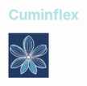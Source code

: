 <h1 style="color:powderblue;">Cuminflex</h1>

<img src="https://github.com/Uygur-code/cuminflex/blob/main/cuminflex_logo.jpg" width=80/>
<br>

